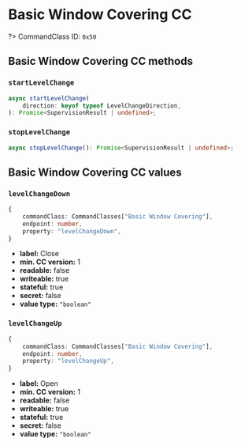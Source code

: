 # Basic Window Covering CC

?> CommandClass ID: `0x50`

## Basic Window Covering CC methods

### `startLevelChange`

```ts
async startLevelChange(
	direction: keyof typeof LevelChangeDirection,
): Promise<SupervisionResult | undefined>;
```

### `stopLevelChange`

```ts
async stopLevelChange(): Promise<SupervisionResult | undefined>;
```

## Basic Window Covering CC values

### `levelChangeDown`

```ts
{
	commandClass: CommandClasses["Basic Window Covering"],
	endpoint: number,
	property: "levelChangeDown",
}
```

- **label:** Close
- **min. CC version:** 1
- **readable:** false
- **writeable:** true
- **stateful:** true
- **secret:** false
- **value type:** `"boolean"`

### `levelChangeUp`

```ts
{
	commandClass: CommandClasses["Basic Window Covering"],
	endpoint: number,
	property: "levelChangeUp",
}
```

- **label:** Open
- **min. CC version:** 1
- **readable:** false
- **writeable:** true
- **stateful:** true
- **secret:** false
- **value type:** `"boolean"`
